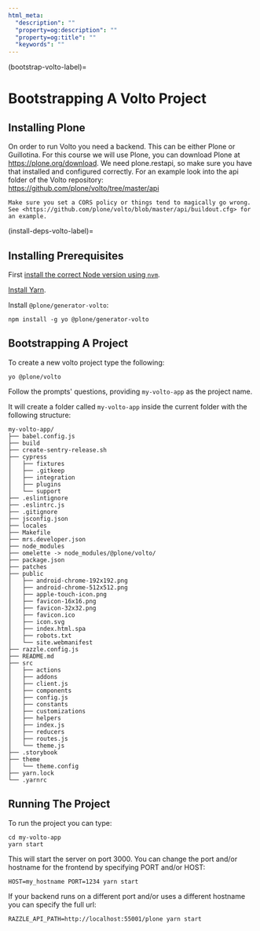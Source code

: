```yaml
---
html_meta:
  "description": ""
  "property=og:description": ""
  "property=og:title": ""
  "keywords": ""
---
```


(bootstrap-volto-label)=

# Bootstrapping A Volto Project

## Installing Plone

On order to run Volto you need a backend.
This can be either Plone or Guillotina.
For this course we will use Plone, you can download Plone at <https://plone.org/download>.
We need plone.restapi, so make sure you have that installed and configured correctly.
For an example look into the api folder of the Volto repository: <https://github.com/plone/volto/tree/master/api>

```{warning}
Make sure you set a CORS policy or things tend to magically go wrong. See <https://github.com/plone/volto/blob/master/api/buildout.cfg> for an example.
```

(install-deps-volto-label)=

## Installing Prerequisites

First [install the correct Node version using `nvm`](https://6.dev-docs.plone.org/volto/getting-started/install.html#install-nvm-nodejs-version-manager).


[Install Yarn](https://6.dev-docs.plone.org/volto/getting-started/install.html#yarn-nodejs-package-manager).


Install `@plone/generator-volto`:

```shell
npm install -g yo @plone/generator-volto
```

## Bootstrapping A Project

To create a new volto project type the following:

```shell
yo @plone/volto
```

Follow the prompts' questions, providing `my-volto-app` as the project name.

It will create a folder called `my-volto-app` inside the current folder with the following structure:

```console
my-volto-app/
├── babel.config.js
├── build
├── create-sentry-release.sh
├── cypress
│   ├── fixtures
│   ├── .gitkeep
│   ├── integration
│   ├── plugins
│   └── support
├── .eslintignore
├── .eslintrc.js
├── .gitignore
├── jsconfig.json
├── locales
├── Makefile
├── mrs.developer.json
├── node_modules
├── omelette -> node_modules/@plone/volto/
├── package.json
├── patches
├── public
│   ├── android-chrome-192x192.png
│   ├── android-chrome-512x512.png
│   ├── apple-touch-icon.png
│   ├── favicon-16x16.png
│   ├── favicon-32x32.png
│   ├── favicon.ico
│   ├── icon.svg
│   ├── index.html.spa
│   ├── robots.txt
│   └── site.webmanifest
├── razzle.config.js
├── README.md
├── src
│   ├── actions
│   ├── addons
│   ├── client.js
│   ├── components
│   ├── config.js
│   ├── constants
│   ├── customizations
│   ├── helpers
│   ├── index.js
│   ├── reducers
│   ├── routes.js
│   └── theme.js
├── .storybook
├── theme
│   └── theme.config
├── yarn.lock
└── .yarnrc
```

## Running The Project

To run the project you can type:

```shell
cd my-volto-app
yarn start
```

This will start the server on port 3000.
You can change the port and/or hostname for the frontend by specifying PORT and/or HOST:

```shell
HOST=my_hostname PORT=1234 yarn start
```

If your backend runs on a different port and/or uses a different hostname you can specify the full url:

```shell
RAZZLE_API_PATH=http://localhost:55001/plone yarn start
```
